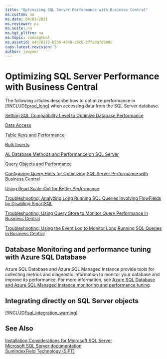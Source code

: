 ```yaml
---
title: "Optimizing SQL Server Performance with Business Central"
ms.custom: na
ms.date: 04/01/2021
ms.reviewer: na
ms.suite: na
ms.tgt_pltfrm: na
ms.topic: conceptual
ms.assetid: e4c70172-b5bb-4649-a5cb-27fe0afd988c
caps.latest.revision: 3
author: jswymer
---
```

# Optimizing SQL Server Performance with Business Central

The following articles describe how to optimize performance in [!INCLUDE[prod_long](../developer/includes/prod_long.md)] when accessing data from the SQL Server database.  

[Setting SQL Compatibility Level to Optimize Database Performance](optimize-sql-set-compatibility-level.md)

[Data Access](optimize-sql-data-access.md)   

[Table Keys and Performance](optimize-sql-table-keys-and-Performance.md)  

[Bulk Inserts](optimize-sql-bulk-inserts.md)   

[AL Database Methods and Performance on SQL Server](optimize-sql-al-database-methods-and-performance-on-server.md)   

[Query Objects and Performance](optimize-sql-query-objects-and-performance.md)  

[Configuring Query Hints for Optimizing SQL Server Performance with Business Central](sql-server-query-hints.md)  

[Using Read Scale-Out for Better Performance](database-read-scale-out-overview.md)  

[Troubleshooting: Analyzing Long Running SQL Queries Involving FlowFields by Disabling SmartSQL](Troubleshooting-Queries-Involving-FlowFields-By-Disabling-SmartSQL.md)  

[Troubleshooting: Using Query Store to Monitor Query Performance in Business Central](troubleshoot-query-performance-using-query-store.md)

[Troubleshooting: Using the Event Log to Monitor Long Running SQL Queries in Business Central](troubleshoot-long-running-queries-using-event-log.md)

## Database Monitoring and performance tuning with Azure SQL Database

Azure SQL Database and Azure SQL Managed Instance provide tools for collecting metrics and diagnostic information to monitor your database and improve its performance. For more information, see
[Azure SQL Database and Azure SQL Managed Instance monitoring and performance tuning](/azure/azure-sql/database/monitoring-tuning-index). 

## Integrating directly on SQL Server objects
[!INCLUDE[sql_integration_warning](../includes/include-sql-integrations.md)]


## See Also  
[Installation Considerations for Microsoft SQL Server](../deployment/installation-considerations-for-microsoft-sql-server.md)   
[Microsoft SQL Server documentation](/sql/sql-server/)  
[SumIndexField Technology \(SIFT\)](../developer/devenv-sift-technology.md)